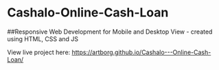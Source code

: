 # Cashalo-Online-Cash-Loan

##Responsive Web Development for Mobile and Desktop View - created using HTML, CSS and JS

View live project here: https://artborg.github.io/Cashalo---Online-Cash-Loan/
